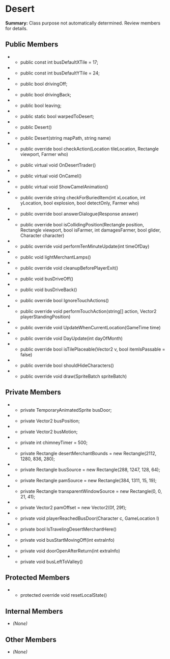 # Desert

**Summary:** Class purpose not automatically determined. Review members for details.

## Public Members
- - public const int busDefaultXTile = 17;
- - public const int busDefaultYTile = 24;
- - public bool drivingOff;
- - public bool drivingBack;
- - public bool leaving;
- - public static bool warpedToDesert;
- - public Desert()
- - public Desert(string mapPath, string name)
- - public override bool checkAction(Location tileLocation, Rectangle viewport, Farmer who)
- - public virtual void OnDesertTrader()
- - public virtual void OnCamel()
- - public virtual void ShowCamelAnimation()
- - public override string checkForBuriedItem(int xLocation, int yLocation, bool explosion, bool detectOnly, Farmer who)
- - public override bool answerDialogue(Response answer)
- - public override bool isCollidingPosition(Rectangle position, Rectangle viewport, bool isFarmer, int damagesFarmer, bool glider, Character character)
- - public override void performTenMinuteUpdate(int timeOfDay)
- - public void lightMerchantLamps()
- - public override void cleanupBeforePlayerExit()
- - public void busDriveOff()
- - public void busDriveBack()
- - public override bool IgnoreTouchActions()
- - public override void performTouchAction(string[] action, Vector2 playerStandingPosition)
- - public override void UpdateWhenCurrentLocation(GameTime time)
- - public override void DayUpdate(int dayOfMonth)
- - public override bool isTilePlaceable(Vector2 v, bool itemIsPassable = false)
- - public override bool shouldHideCharacters()
- - public override void draw(SpriteBatch spriteBatch)

## Private Members
- - private TemporaryAnimatedSprite busDoor;
- - private Vector2 busPosition;
- - private Vector2 busMotion;
- - private int chimneyTimer = 500;
- - private Rectangle desertMerchantBounds = new Rectangle(2112, 1280, 836, 280);
- - private Rectangle busSource = new Rectangle(288, 1247, 128, 64);
- - private Rectangle pamSource = new Rectangle(384, 1311, 15, 19);
- - private Rectangle transparentWindowSource = new Rectangle(0, 0, 21, 41);
- - private Vector2 pamOffset = new Vector2(0f, 29f);
- - private void playerReachedBusDoor(Character c, GameLocation l)
- - private bool IsTravelingDesertMerchantHere()
- - private void busStartMovingOff(int extraInfo)
- - private void doorOpenAfterReturn(int extraInfo)
- - private void busLeftToValley()

## Protected Members
- - protected override void resetLocalState()

## Internal Members
- *(None)*

## Other Members
- *(None)*
